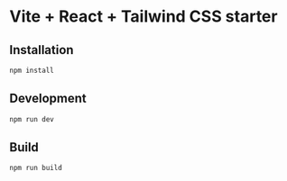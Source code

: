 # Vite + React + Tailwind CSS starter

## Installation

```sh
npm install
```

## Development

```sh
npm run dev
```

## Build

```sh
npm run build
```
